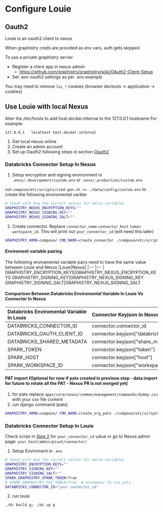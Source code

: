 # Configure Louie
## Oauth2

Louie is an oauth2 client to nexus

When graphistry creds are provided as env vars, auth gets skipped

To use a private graphistry server:
* Register a client app in nexus admin:
  * https://github.com/graphistry/graphistry/wiki/OAuth2-Client-Setup
* Set .env oauth2 settings as per .env.example

You may need to remove `lui_*` cookies (browser devtools -> application -> cookies)

## Use Louie with local Nexus
Alter the /etc/hosts to add host.docker.internal to the 127.0.0.1 hostname
For example:
```
127.0.0.1	localhost host.docker.internal
```
1. Get local nexus online
2. Create an admin account
3. Set up Oauth2 following steps in section [Oauth2](#oauth2)

### Databricks Connector Setup In Nexus
1. Setup encryption and signing environment in `.envs/.development/custom.env` or `.envs/.production/custom.env`

run `compose/etc/scripts/cred-gen.sh >> ./data/config/custom.env` to create the following enviromental varible
```bash
# check with Koa the correct values for below variables
GRAPHISTRY_NEXUS_ENCRYPTION_KEYS=""
GRAPHISTRY_NEXUS_SIGNING_KEY=""
GRAPHISTRY_NEXUS_SIGNING_SALT=""
```
2. Create connector. Replace `connector_name` `connector_host` `token` `workspace_id`. This will print out `your_connector_id` (will need this later)
```bash
GRAPHISTRY_HOME=compose/ CMD_NAME=create_connector ./compose/etc/scripts/nexus-command.sh connector_name Databricks connector_host token workspace_id

```

#### Enviroment variable pairing
The following enviramental variable pairs need to have the same value between Louie and Nexus
|Louie|Nexus|
|:-- |:-- |
GRAPHISTRY_ENCRYPTION_KEYS|GRAPHISTRY_NEXUS_ENCRYPTION_KEYS
GRAPHISTRY_SIGNING_KEY|GRAPHISTRY_NEXUS_SIGNING_KEY
GRAPHISTRY_SIGNING_SALT|GRAPHISTRY_NEXUS_SIGNING_SALT

#### Comparison Between Databricks Enviromental Variable In Louie Vs Connector In Nexus
|Databricks Enviromental Variable In Louie|Connector Keyjson In Nexus|
|:-- |:-- |
DATABRICKS_CONNECTOR_ID | connector.connector_id
DATABRICKS_OAUTH_CLIENT_ID | connector.keyjson["databricks_oauth_client_id"]
DATABRICKS_SHARED_METADATA | connector.keyjson["share_metadata"]
SPARK_TOKEN | connector.keyjson["token"]
SPARK_HOST | connector.keyjson["host"]
SPARK_WORKSPACE_ID | connector.keyjson["workspace_id"]


#### PAT import (Optional for now if pats created in previous step - data import for future to rotate all the PAT - Nexus PR is not merged yet)

1. for pats replace `apps/core/nexus/common/management/commands/dummy.csv` with your csv file content
2. run django command (pats)

```bash
GRAPHISTRY_HOME=compose/ CMD_NAME=create_org_pats ./compose/etc/scripts/nexus-command.sh
```

### Databricks Connector Setup In Louie
Check script in [Step 2](#databricks-connector-setup-in-nexus) for `your_connector_id` value or go to Nexus admin page: `your_host/admin/pivot/connector/`
1. Setup Enviroment in `.env`
```bash
# check with Koa the correct values for below variables
GRAPHISTRY_ENCRYPTION_KEYS=""
GRAPHISTRY_SIGNING_KEY=""
GRAPHISTRY_SIGNING_SALT=""
SPARK_GRAPHISTRY_SPARK_TOKEN=True
# SPARK_GRAPHISTRY_PAT_TABLE=True  # uncomment to use pats
DATABRICKS_CONNECTOR_ID="your_connector_id"
```
2. run louie
```bash
./dc build g; ./dc up g
```